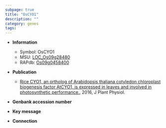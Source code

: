 ```yaml
---
subpage: true
title: "OsCYO1"
description: ""
category: genes
tags: 
---
```


* **Information**  
    + Symbol: OsCYO1  
    + MSU: [LOC_Os09g28480](http://rice.plantbiology.msu.edu/cgi-bin/ORF_infopage.cgi?orf=LOC_Os09g28480)  
    + RAPdb: [Os09g0458400](http://rapdb.dna.affrc.go.jp/viewer/gbrowse_details/irgsp1?name=Os09g0458400)  

* **Publication**  
    + [Rice CYO1, an ortholog of Arabidopsis thaliana cotyledon chloroplast biogenesis factor AtCYO1, is expressed in leaves and involved in photosynthetic performance.](http://www.ncbi.nlm.nih.gov/pubmed?term=Rice+CYO1,+an+ortholog+of+Arabidopsis+thaliana+cotyledon+chloroplast+biogenesis+factor+AtCYO1,+is+expressed+in+leaves+and+involved+in+photosynthetic+performance.%5BTitle%5D), 2016, J Plant Physiol.

* **Genbank accession number**  

* **Key message**  

* **Connection**  



